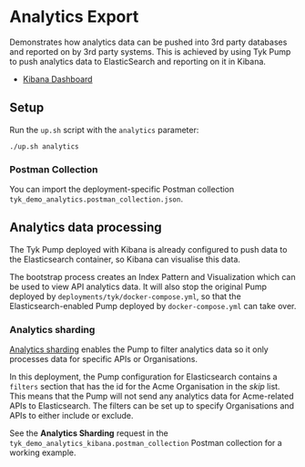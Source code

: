 # Analytics Export

Demonstrates how analytics data can be pushed into 3rd party databases and reported on by 3rd party systems. This is achieved by using Tyk Pump to push analytics data to ElasticSearch and reporting on it in Kibana.

- [Kibana Dashboard](http://localhost:5601)

## Setup

Run the `up.sh` script with the `analytics` parameter:

```
./up.sh analytics
```

### Postman Collection

You can import the deployment-specific Postman collection `tyk_demo_analytics.postman_collection.json`.

## Analytics data processing

The Tyk Pump deployed with Kibana is already configured to push data to the Elasticsearch container, so Kibana can visualise this data.

The bootstrap process creates an Index Pattern and Visualization which can be used to view API analytics data. It will also stop the original Pump deployed by `deployments/tyk/docker-compose.yml`, so that the Elasticsearch-enabled Pump deployed by `docker-compose.yml` can take over.

### Analytics sharding

[Analytics sharding](https://tyk.io/docs/tyk-pump/configuration/#sharding-analytics-to-different-data-sinks) enables the Pump to filter analytics data so it only processes data for specific APIs or Organisations.

In this deployment, the Pump configuration for Elasticsearch contains a `filters` section that has the id for the Acme Organisation in the *skip* list. This means that the Pump will not send any analytics data for Acme-related APIs to Elasticsearch. The filters can be set up to specify Organisations and APIs to either include or exclude.

See the **Analytics Sharding** request in the `tyk_demo_analytics_kibana.postman_collection` Postman collection for a working example.
